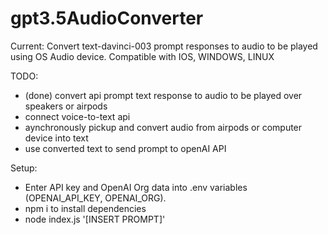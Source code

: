 # gpt3.5AudioConverter

Current: Convert text-davinci-003 prompt responses to audio to be played using OS Audio device. Compatible with IOS, WINDOWS, LINUX

TODO:
- (done) convert api prompt text response to audio to be played over speakers or airpods
- connect voice-to-text api 
- aynchronously pickup and convert audio from airpods or computer device into text
- use converted text to send prompt to openAI API

Setup:
- Enter API key and OpenAI Org data into .env variables (OPENAI_API_KEY, OPENAI_ORG).
- npm i to install dependencies
- node index.js '[INSERT PROMPT]'
